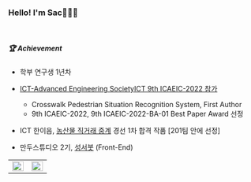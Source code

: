 <h3 font style="consolas">Hello! I'm Sac🙋🏻‍♂️</h3>
<br>


##### 🏆 Achievement<br>
<p>

- 학부 연구생 1년차
  
- <a href=https://ictaes.org/9th-international-conference/conference-program/> ICT-Advanced Engineering SocietyICT 9th ICAEIC-2022 참가</a>
  - Crosswalk Pedestrian Situation Recognition System, First Author
  - 9th ICAEIC-2022, 9th ICAEIC-2022-BA-01 Best Paper Award 선정

- ICT 한이음, [농산물 직거래 중계](https://www.hanium.or.kr/portal/notice/NoticeList.do#fn_egov_select_project) 경선 1차 합격 작품 [201팀 안에 선정]
  
- 만두스튜디오 2기, [성서봇](https://apps.apple.com/kr/app/%EC%84%B1%EC%84%9C%EB%B4%87/id1441276020) (Front-End)  
  
  
  
<table><tr><td valign="top" width="50%">


<img src="https://github-readme-stats.vercel.app/api?username=toast-ceo&show_icons=true&count_private=true&hide_border=true" align="left" style="width: 100%" />

</td><td valign="top" width="50%">

<img src="https://github-readme-stats.vercel.app/api/top-langs/?username=toast-ceo&hide_border=true&layout=compact" align="left" style="width: 100%" />

</td></tr></table>  
